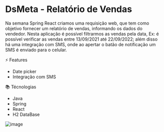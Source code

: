 # DsMeta - Relatório de Vendas
Na semana Spring React criamos uma requisição web, que tem como objetivo fornecer um relatório de vendas, informando os dados do vendedor.
Nesta aplicação é possível filtrarmos as vendas pela data, Ex: é possível verificar as vendas entre 13/09/2021 até 22/09/2022; além disso há uma integração com SMS,
onde ao apertar o batão de notificação um SMS é enviado para o celular.

⚡️ Features
* Date picker 
* Integração com SMS

📚 Técnologias
* Java
* Spring
* React
* H2 DataBase

![image](https://user-images.githubusercontent.com/79949781/189508570-04c631a8-7150-45a3-b5f8-2c6e0f311f9a.png)
